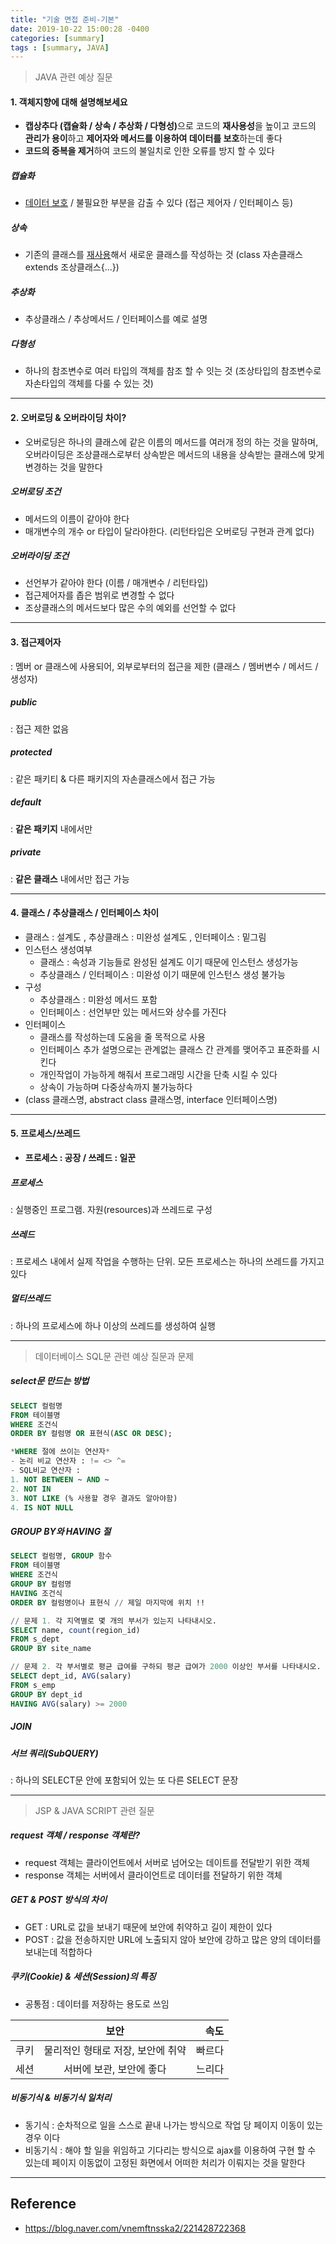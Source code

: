 ```yaml
---
title: "기술 면접 준비-기본"
date: 2019-10-22 15:00:28 -0400
categories: [summary]
tags : [summary, JAVA]
---
```


>JAVA 관련 예상 질문

#### 1. 객체지향에 대해 설명해보세요
- <b>캡상추다 (캡슐화 / 상속 / 추상화 / 다형성)</b>으로 코드의 <b>재사용성</b>을 높이고 코드의 <b>관리가 용이</b>하고 <b>제어자와 메서드를 이용하여 데이터를 보호</b>하는데 좋다
- <b>코드의 중복을 제거</b>하여 코드의 불일치로 인한 오류를 방지 할 수 있다

##### 캡슐화
- <u>데이터 보호</u> / 불필요한 부분을 감출 수 있다 (접근 제어자 / 인터페이스 등)

##### 상속
- 기존의 클래스를 <u>재사용</u>해서 새로운 클래스를 작성하는 것 (class 자손클래스 extends 조상클래스{...})

##### 추상화
- 추상클래스 / 추상메서드 / 인터페이스를 예로 설명

##### 다형성
- 하나의 참조변수로 여러 타입의 객체를 참조 할 수 잇는 것 (조상타입의 참조변수로 자손타입의 객체를 다룰 수 있는 것)

---
#### 2. 오버로딩 & 오버라이딩 차이?
- 오버로딩은 하나의 클래스에 같은 이름의 메서드를 여러개 정의 하는 것을 말하며, 오버라이딩은 조상클래스로부터 상속받은 메서드의 내용을 상속받는 클래스에 맞게 변경하는 것을 말한다

##### 오버로딩 조건
- 메서드의 이름이 같아야 한다
- 매개변수의 개수 or 타입이 달라야한다. (리턴타입은 오버로딩 구현과 관계 없다)

##### 오버라이딩 조건
- 선언부가 같아야 한다 (이름 / 매개변수 / 리턴타입)
- 접근제어자를 좁은 범위로 변경할 수 없다
- 조상클래스의 메서드보다 많은 수의 예외를 선언할 수 없다

---
#### 3. 접근제어자<br>
: 멤버 or 클래스에 사용되어, 외부로부터의 접근을 제한 (클래스 / 멤버변수 / 메서드 / 생성자)

##### public
: 접근 제한 없음
##### protected
: 같은 패키티 & 다른 패키지의 자손클래스에서 접근 가능
##### default
: <b>같은 패키지</b> 내에서만
##### private
: <b>같은 클래스</b> 내에서만 접근 가능

---
#### 4. 클래스 / 추상클래스 / 인터페이스 차이
- 클래스 : 설계도 , 추상클래스 : 미완성 설계도 , 인터페이스 : 밑그림
- 인스턴스 생성여부
  - 클래스 : 속성과 기능들로 완성된 설계도 이기 때문에 인스턴스 생성가능
  - 추상클래스 / 인터페이스 : 미완성 이기 때문에 인스턴스 생성 불가능
- 구성
  - 추상클래스 : 미완성 메서드 포함
  - 인터페이스 : 선언부만 있는 메서드와 상수를 가진다
- 인터페이스
  - 클래스를 작성하는데 도움을 줄 목적으로 사용
  - 인터페이스 추가 설명으로는 관계없는 클래스 간 관계를 맺어주고 표준화를 시킨다
  - 개인작업이 가능하게 해줘서 프로그래밍 시간을 단축 시킬 수 있다
  - 상속이 가능하며 다중상속까지 불가능하다
- (class 클래스명, abstract class 클래스명, interface 인터페이스명)

---
#### 5. 프로세스/쓰레드
- <b>프로세스 : 공장 / 쓰레드 : 일꾼</b>
##### 프로세스
: 실행중인 프로그램. 자원(resources)과 쓰레드로 구성
##### 쓰레드
: 프로세스 내에서 실제 작업을 수행하는 단위. 모든 프로세스는 하나의 쓰레드를 가지고 있다
##### 멀티쓰레드
: 하나의 프로세스에 하나 이상의 쓰레드를 생성하여 실행

---

> 데이터베이스 SQL문 관련 예상 질문과 문제

##### select문 만드는 방법
```sql
SELECT 컬럼명
FROM 테이블명
WHERE 조건식
ORDER BY 컬럼명 OR 표현식(ASC OR DESC);

*WHERE 절에 쓰이는 연산자*
- 논리 비교 연산자 : != <> ^=
- SQL비교 연산자 :
1. NOT BETWEEN ~ AND ~
2. NOT IN
3. NOT LIKE (% 사용할 경우 결과도 알아야함)
4. IS NOT NULL
```

##### GROUP BY와 HAVING 절
```sql
SELECT 컬럼명, GROUP 함수
FROM 테이블명
WHERE 조건식
GROUP BY 컬럼명
HAVING 조건식
ORDER BY 컬럼명이나 표현식 // 제일 마지막에 위치 !!

// 문제 1. 각 지역별로 몇 개의 부서가 있는지 나타내시오.
SELECT name, count(region_id)
FROM s_dept
GROUP BY site_name

// 문제 2. 각 부서별로 평균 급여를 구하되 평균 급여가 2000 이상인 부서를 나타내시오.
SELECT dept_id, AVG(salary)
FROM s_emp
GROUP BY dept_id
HAVING AVG(salary) >= 2000
```

##### JOIN


##### 서브 쿼리(SubQUERY)
: 하나의 SELECT문 안에 포함되어 있는 또 다른 SELECT 문장

---

> JSP & JAVA SCRIPT 관련 질문

##### request 객체 / response 객체란?
- request 객체는 클라이언트에서 서버로 넘어오는 데이트를 전달받기 위한 객체
- response 객체는 서버에서 클라이언트로 데이터를 전달하기 위한 객체

##### GET & POST 방식의 차이
- GET : URL로 값을 보내기 때문에 보안에 취약하고 길이 제한이 있다
- POST :  값을 전송하지만 URL에 노출되지 않아 보안에 강하고 많은 양의 데이터를 보내는데 적합하다

##### 쿠키(Cookie) & 세션(Session)의 특징
- 공통점 : 데이터를 저장하는 용도로 쓰임

|| 보안 | 속도 |
|---|:---:|---:
쿠키 | 물리적인 형태로 저장, 보안에 취약 | 빠르다
세션 | 서버에 보관, 보안에 좋다 | 느리다

##### 비동기식 & 비동기식 일처리
- 동기식 : 순차적으로 일을 스스로 끝내 나가는 방식으로 작업 당 페이지 이동이 있는 경우 이다
- 비동기식 : 해야 할 일을 위임하고 기다리는 방식으로 ajax를 이용하여 구현 할 수 있는데 페이지 이동없이 고정된 화면에서 어떠한 처리가 이뤄지는 것을 말한다

---
## Reference

- <https://blog.naver.com/vnemftnsska2/221428722368>
